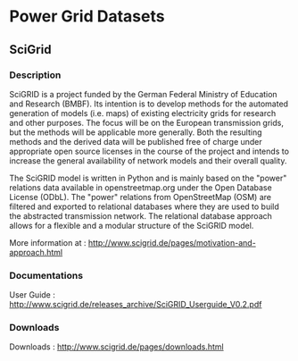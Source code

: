 # Power Grid Datasets

## SciGrid

### Description

SciGRID is a project funded by the German Federal Ministry of Education and Research (BMBF). Its intention is to develop methods for the automated generation of models (i.e. maps) of existing electricity grids for research and other purposes. The focus will be on the European transmission grids, but the methods will be applicable more generally. Both the resulting methods and the derived data will be published free of charge under appropriate open source licenses in the course of the project and intends to increase the general availability of network models and their overall quality.

The SciGRID model is written in Python and is mainly based on the "power" relations data available in openstreetmap.org under the Open Database License (ODbL). The "power" relations from OpenStreetMap (OSM) are filtered and exported to relational databases where they are used to build the abstracted transmission network. The relational database approach allows for a flexible and a modular structure of the SciGRID model. 

More information at : http://www.scigrid.de/pages/motivation-and-approach.html

### Documentations

User Guide : http://www.scigrid.de/releases_archive/SciGRID_Userguide_V0.2.pdf

### Downloads

Downloads : http://www.scigrid.de/pages/downloads.html
